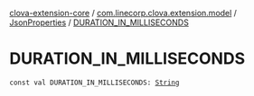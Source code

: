 [clova-extension-core](../../index.md) / [com.linecorp.clova.extension.model](../index.md) / [JsonProperties](index.md) / [DURATION_IN_MILLISECONDS](./-d-u-r-a-t-i-o-n_-i-n_-m-i-l-l-i-s-e-c-o-n-d-s.md)

# DURATION_IN_MILLISECONDS

`const val DURATION_IN_MILLISECONDS: `[`String`](https://kotlinlang.org/api/latest/jvm/stdlib/kotlin/-string/index.html)